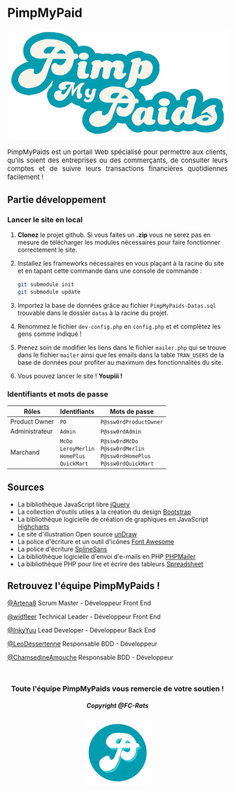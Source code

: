 # PimpMyPaid
<p align="center">
    <img  alt="Ouvrir le site" width="500" src="./assets/img/logorect.png">
</p>

<p align="justify" style="font-size:15px;">
    PimpMyPaids est un portail Web spécialisé pour permettre aux clients, qu'ils soient des entreprises ou des commerçants, de consulter leurs comptes et de suivre leurs transactions financières quotidiennes facilement !
</p>


## Partie développement

### Lancer le site en local

1. **Clonez** le projet github. Si vous faites un **.zip** vous ne serez pas en mesure de télécharger les modules nécessaires pour faire fonctionner correctement le site.

2. Installez les frameworks nécessaires en vous plaçant à la racine du site et en tapant cette commande dans une console de commande :
    ```bash
    git submodule init
    git submodule update
    ```

3. Importez la base de données grâce au fichier ```PimpMyPaids-Datas.sql``` trouvable dans le dossier ```datas``` à la racine du projet.

4. Renommez le fichier ``dev-config.php`` en ``config.php`` et et complètez les gens comme indiqué !

5. Prenez soin de modifier les liens dans le fichier ```mailer.php``` qui se trouve dans le fichier ```mailer``` ainsi que les emails dans la table ``TRAN_USERS`` de la base de données pour profiter au maximum des fonctionnalités du site.

6. Vous pouvez lancer le site ! **Youpiii !**


### Identifiants et mots de passe

Rôles | Identifiants | Mots de passe |
------- | ------ | -------
Product Owner | ``PO`` | ``P@ssw0rdProductOwner``
Administrateur | ``Admin`` | ``P@ssw0rdAdmin``
Marchand | ``McDo``<br> ``LeroyMerlin``<br> ``HomePlus`` <br> ``QuickMart``| ``P@ssw0rdMcDo``<br> ``P@ssw0rdMerlin``<br> ``P@ssw0rdHomePlus`` <br> ``P@ssw0rdQuickMart``

## Sources

+ La bibliothèque JavaScript libre [jQuery](https://jquery.com/)<br>
+ La collection d'outils utiles à la création du design [Bootstrap](https://getbootstrap.com/)<br>
+ La bibliothèque logicielle de création de graphiques en JavaScript [Highcharts](https://www.highcharts.com/)<br>
+ Le site d'illustration Open source [unDraw](https://undraw.co/)<br>
+ La police d'écriture et un outil d'icônes [Font Awesome](https://fontawesome.com/)<br>
+ La police d'écriture [SplineSans](https://fonts.google.com/specimen/Spline+Sans)<br>
+ La bibliothèque logicielle d'envoi d'e-mails en PHP [PHPMailer](https://github.com/PHPMailer/PHPMailer)<br>
+ La bibliothèque PHP pour lire et écrire des tableurs [Spreadsheet](https://github.com/PHPOffice/PhpSpreadsheet)<br>

## Retrouvez l'équipe PimpMyPaids !
[@Artena8](https://github.com/Artena8)
Scrum Master - Développeur Front End

[@widfleer](https://github.com/widfleer)
Technical Leader - Développeur Front End

[@InkyYuu](https://github.com/InkyYuu) Lead Developer - Développeur Back End

[@LeoDessertenne](https://github.com/LeoDessertenne)
Responsable BDD - Développeur

[@ChamsedineAmouche](https://github.com/ChamsedineAmouche)
Responsable BDD - Développeur

<br>
<h3 style="text-align:center;">Toute l'équipe PimpMyPaids vous remercie de votre soutien !</h3>
<h5 style="text-align:center;">Copyright @FC-Rats<h5>
<p align="center">
    <img  alt="Ouvrir le site" width="150" src="./assets/img/logorond.png">
</p>